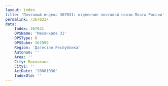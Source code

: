 ```yaml
---
layout: index
title: 'Почтовый индекс 367031: отделение почтовой связи Почты России'
permalink: /367031/
data:
    Index: 367031
    OPSName: 'Махачкала 31'
    OPSType: О
    OPSSubm: 367999
    Region: 'Дагестан Республика'
    Autonom: ''
    Area: ''
    City: Махачкала
    City1: ''
    ActDate: '20001030'
    IndexOld: ''
---
```

